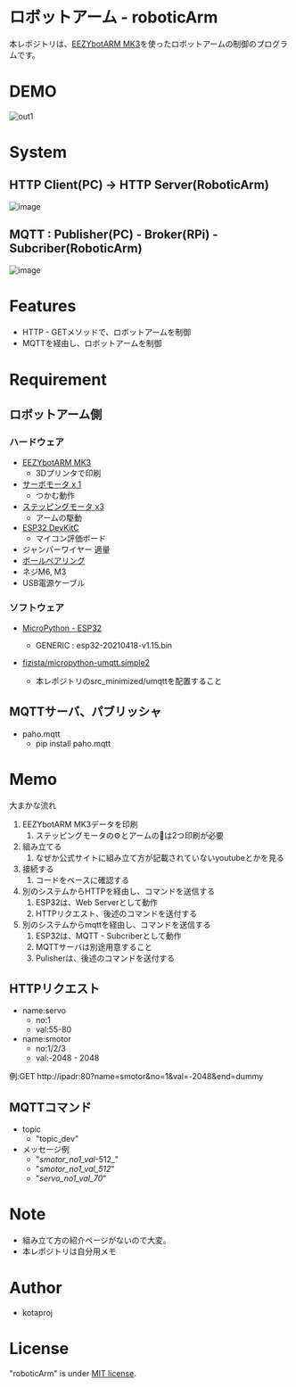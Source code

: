 # ロボットアーム - roboticArm

本レポジトリは、[EEZYbotARM MK3](http://www.eezyrobots.it/eba_mk3.html)を使ったロボットアームの制御のプログラムです。

# DEMO

![out1](https://user-images.githubusercontent.com/59393206/116836150-6c301500-ac00-11eb-9ecd-ff5924b08161.gif)

# System

## HTTP Client(PC) -> HTTP Server(RoboticArm)

![image](https://user-images.githubusercontent.com/59393206/117021669-823df280-ad32-11eb-8dce-4ac8cc6f4547.png)

## MQTT : Publisher(PC) - Broker(RPi) - Subcriber(RoboticArm)


![image](https://user-images.githubusercontent.com/59393206/116837583-0181d800-ac06-11eb-8aab-61661368b649.png)

# Features

- HTTP - GETメソッドで、ロボットアームを制御
- MQTTを経由し、ロボットアームを制御

# Requirement

## ロボットアーム側
### ハードウェア

- [EEZYbotARM MK3](http://www.eezyrobots.it/eba_mk3.html)
  - 3Dプリンタで印刷
- [サーボモータ x 1](https://www.amazon.co.jp/Miuzei-%E3%82%B5%E3%83%BC%E3%83%9C%E3%83%A2%E3%83%BC%E3%82%BF%E3%83%BC-%E3%83%9E%E3%82%A4%E3%82%AF%E3%83%AD%E3%82%B5%E3%83%BC%E3%83%9C-10%E5%80%8B%E3%82%BB%E3%83%83%E3%83%88-%E3%83%87%E3%82%B8%E3%82%BF%E3%83%AB%E3%83%BB%E3%82%B5%E3%83%BC%E3%83%9C/dp/B07PHFQY6B/ref=sr_1_1?__mk_ja_JP=%E3%82%AB%E3%82%BF%E3%82%AB%E3%83%8A&dchild=1&keywords=%E3%82%B5%E3%83%BC%E3%83%9C%E3%83%A2%E3%83%BC%E3%82%BF&qid=1620008419&s=instant-video&sr=1-1)
  - つかむ動作
- [ステッピングモータ x3](https://www.amazon.co.jp/gp/product/B07LBRNZB6/ref=ppx_yo_dt_b_asin_title_o00_s00?ie=UTF8&psc=1)
  - アームの駆動
- [ESP32 DevKitC](https://www.amazon.co.jp/waves-ESP32-DevKitC-ESP-WROOM-32-ESP-32/dp/B06XWP81GP)
  - マイコン評価ボード
- ジャンパーワイヤー 適量
- [ボールベアリング](https://www.amazon.co.jp/gp/product/B07HK9YKBM/ref=ppx_yo_dt_b_asin_title_o02_s01?ie=UTF8&psc=1)
- ネジM6, M3
- USB電源ケーブル

### ソフトウェア

* [MicroPython - ESP32](https://micropython.org/download/esp32/)
  * GENERIC : esp32-20210418-v1.15.bin

* [fizista/micropython-umqtt.simple2](https://github.com/fizista/micropython-umqtt.simple2)
  * 本レポジトリのsrc_minimized/umqttを配置すること

## MQTTサーバ、パブリッシャ

- paho.mqtt
  - pip install paho.mqtt


# Memo

大まかな流れ

1. EEZYbotARM MK3データを印刷
   1. ステッピングモータの⚙とアームの🦴は2つ印刷が必要
2. 組み立てる
   1. なぜか公式サイトに組み立て方が記載されていないyoutubeとかを見る
3. 接続する
   1. コードをベースに確認する
4. 別のシステムからHTTPを経由し、コマンドを送信する
   1. ESP32は、Web Serverとして動作
   2. HTTPリクエスト、後述のコマンドを送付する
5. 別のシステムからmqttを経由し、コマンドを送信する
   1. ESP32は、MQTT - Subcriberとして動作
   2. MQTTサーバは別途用意すること
   3. Pulisherは、後述のコマンドを送付する

## HTTPリクエスト

- name:servo
  - no:1
  - val:55-80
- name:smotor
  - no:1/2/3
  - val:-2048 - 2048

例:GET http://ipadr:80?name=smotor&no=1&val=-2048&end=dummy

## MQTTコマンド

- topic
  - "topic_dev"
- メッセージ例
  - "_smotor_no1_val_-512_"
  - "_smotor_no1_val_512_"
  - "_servo_no1_val_70_"

# Note

- 組み立て方の紹介ページがないので大変。
- 本レポジトリは自分用メモ

# Author

* kotaproj

# License

"roboticArm" is under [MIT license](https://en.wikipedia.org/wiki/MIT_License).

